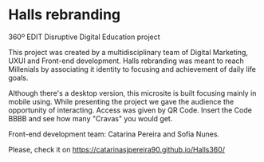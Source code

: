 # Halls rebranding 
360º EDIT Disruptive Digital Education project

This project was created by a multidisciplinary team of Digital Marketing, UXUI and Front-end development.
Halls rebranding was meant to reach Millenials by associating it identity to focusing and achievement of daily life goals. 

Although there's a desktop version, this microsite is built focusing mainly in mobile using.
While presenting the project we gave the audience the opportunity of interacting. Access was given by QR Code. 
Insert the Code BBBB and see how many "Cravas" you would get.

Front-end development team: 
Catarina Pereira and Sofia Nunes. 

Please, check it on https://catarinasjpereira90.github.io/Halls360/
